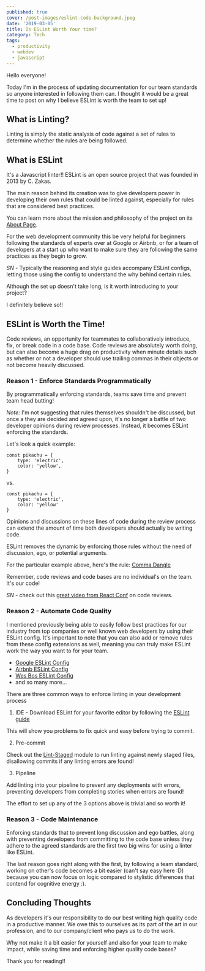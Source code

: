 ```yaml
---
published: true
cover: /post-images/eslint-code-background.jpeg
date: '2019-03-05'
title: Is ESLint Worth Your time?
category: Tech
tags:
  - productivity
  - webdev
  - javascript
---
```

Hello everyone!

Today I'm in the process of updating documentation for our team standards so anyone interested in following them can. I thought it would be a great time to post on why I believe ESLint is worth the team to set up!

## What is Linting?

Linting is simply the static analysis of code against a set of rules to determine whether the rules are being followed.

## What is ESLint

It's a Javascript linter!! ESLint is an open source project that was founded in 2013 by C. Zakas.

The main reason behind its creation was to give developers power in developing their own rules that could be linted against, especially for rules that are considered best practices.

You can learn more about the mission and philosophy of the project on its [About Page](https://eslint.org/docs/about/).

For the web development community this be very helpful for beginners following the standards of experts over at Google or Airbnb, or for a team of developers at a start up who want to make sure they are following the same practices as they begin to grow.

_SN_ - Typically the reasoning and style guides accompany ESLint configs, letting those using the config to understand the why behind certain rules.

Although the set up doesn't take long, is it worth introducing to your project?

I definitely believe so!!

## ESLint is Worth the Time!

Code reviews, an opportunity for teammates to collaboratively introduce, fix, or break code in a code base. Code reviews are absolutely worth doing, but can also become a huge drag on productivity when minute details such as whether or not a developer should use trailing commas in their objects or not become heavily discussed.

### Reason 1 - Enforce Standards Programmatically

By programmatically enforcing standards, teams save time and prevent team head butting!

_Note:_ I'm not suggesting that rules themselves shouldn't be discussed, but once a they are decided and agreed upon, it's no longer a battle of two developer opinions during review processes. Instead, it becomes ESLint enforcing the standards.

Let's look a quick example:

```
const pikachu = {
    type: 'electric',
    color: 'yellow',
}
```

vs.

```
const pikachu = {
    type: 'electric',
    color: 'yellow'
}
```

Opinions and discussions on these lines of code during the review process can extend the amount of time both developers should actually be writing code.

ESLint removes the dynamic by enforcing those rules without the need of discussion, ego, or potential arguments.

For the particular example above, here's the rule: [Comma Dangle](https://eslint.org/docs/rules/comma-dangle)

Remember, code reviews and code bases are no individual's on the team. It's our code!

_SN_ - check out this [great video from React Conf](https://www.youtube.com/watch?v=jtXgNTnVJUU) on code reviews.

### Reason 2 - Automate Code Quality

I mentioned previously being able to easily follow best practices for our industry from top companies or well known web developers by using their ESLint config. It's important to note that you can also add or remove rules from these config extensions as well, meaning you can truly make ESLint work the way you want to for your team.

- [Google ESLint Config](https://github.com/google/eslint-config-google)
- [Airbnb ESLint Config](https://github.com/airbnb/javascript/tree/master/packages/eslint-config-airbnb)
- [Wes Bos ESLint Config](https://github.com/wesbos/eslint-config-wesbos)
- and so many more...

There are three common ways to enforce linting in your development process

1. IDE - Download ESLint for your favorite editor by following the [ESLint guide](https://eslint.org/docs/user-guide/integrations)

This will show you problems to fix quick and easy before trying to commit.

2. Pre-commit

Check out the [Lint-Staged](https://github.com/okonet/lint-staged) module to run linting against newly staged files, disallowing commits if any linting errors are found!

3. Pipeline

Add linting into your pipeline to prevent any deployments with errors, preventing developers from completing stories when errors are found!

The effort to set up any of the 3 options above is trivial and so worth it!

### Reason 3 - Code Maintenance

Enforcing standards that to prevent long discussion and ego battles, along with preventing developers from committing to the code base unless they adhere to the agreed standards are the first two big wins for using a linter like ESLint.

The last reason goes right along with the first, by following a team standard, working on other's code becomes a bit easier (can't say easy here :D) because you can now focus on logic compared to stylistic differences that contend for cognitive energy :).

## Concluding Thoughts

As developers it's our responsibility to do our best writing high quality code in a productive manner. We owe this to ourselves as its part of the art in our profession, and to our company/client who pays us to do the work.

Why not make it a bit easier for yourself and also for your team to make impact, while saving time and enforcing higher quality code bases?

Thank you for reading!!

